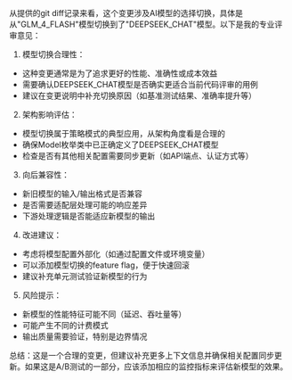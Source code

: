 从提供的git diff记录来看，这个变更涉及AI模型的选择切换，具体是从"GLM_4_FLASH"模型切换到了"DEEPSEEK_CHAT"模型。以下是我的专业评审意见：

1. 模型切换合理性：
- 这种变更通常是为了追求更好的性能、准确性或成本效益
- 需要确认DEEPSEEK_CHAT模型是否确实更适合当前代码评审的用例
- 建议在变更说明中补充切换原因（如基准测试结果、准确率提升等）

2. 架构影响评估：
- 模型切换属于策略模式的典型应用，从架构角度看是合理的
- 确保Model枚举类中已正确定义了DEEPSEEK_CHAT模型
- 检查是否有其他相关配置需要同步更新（如API端点、认证方式等）

3. 向后兼容性：
- 新旧模型的输入/输出格式是否兼容
- 是否需要适配层处理可能的响应差异
- 下游处理逻辑是否能适应新模型的输出

4. 改进建议：
- 考虑将模型配置外部化（如通过配置文件或环境变量）
- 可以添加模型切换的feature flag，便于快速回滚
- 建议补充单元测试验证新模型的行为

5. 风险提示：
- 新模型的性能特征可能不同（延迟、吞吐量等）
- 可能产生不同的计费模式
- 输出质量需要验证，特别是边界情况

总结：这是一个合理的变更，但建议补充更多上下文信息并确保相关配置同步更新。如果这是A/B测试的一部分，应该添加相应的监控指标来评估新模型的效果。